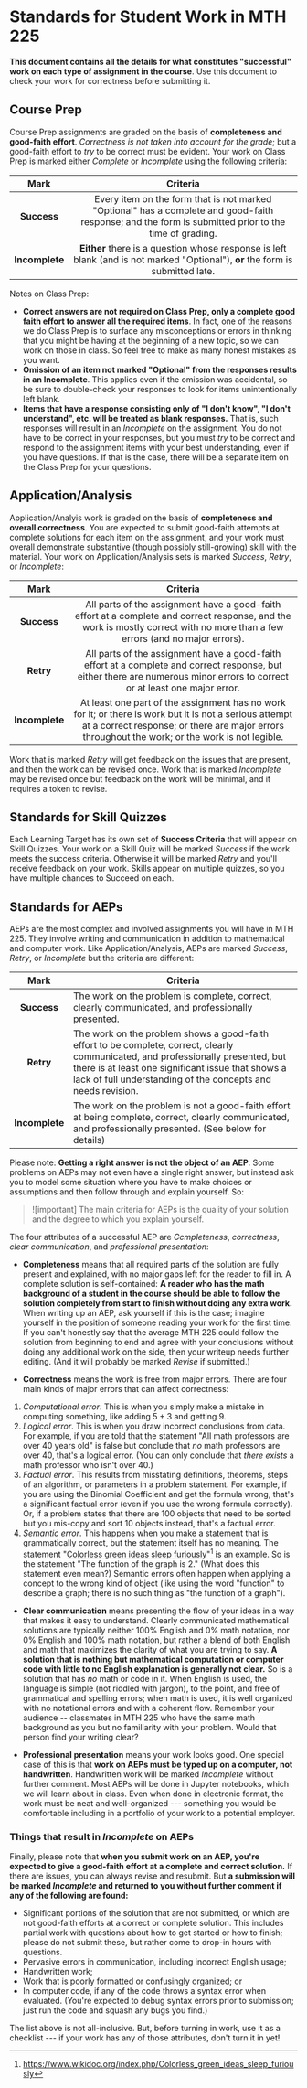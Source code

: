 # Standards for Student Work in MTH 225

**This document contains all the details for what constitutes "successful" work on each type of assignment in the course**. Use this document to check your work for correctness before submitting it. 

## Course Prep 

Course Prep assignments are graded on the basis of **completeness and good-faith effort**. *Correctness is not taken into account for the grade*; but a good-faith effort to *try* to be correct must be evident. Your work on Class Prep is marked either *Complete* or *Incomplete* using the following criteria: 

|    Mark    |                                                                   Criteria                                                                    |
| :--------: | :-------------------------------------------------------------------------------------------------------------------------------------------: |
|  **Success**  | Every item on the form that is not marked "Optional" has a complete and good-faith response; and the form is submitted prior to the time of grading. |
| **Incomplete** |   **Either** there is a question whose response is left blank (and is not marked "Optional"), **or** the form is submitted late.                                                                                                                                          |

Notes on Class Prep: 

- **Correct answers are not required on Class Prep, only a complete good faith effort to answer all the required items**. In fact, one of the reasons we do Class Prep is to surface any misconceptions or errors in thinking that you might be having at the beginning of a new topic, so we can work on those in class. So feel free to make as many honest mistakes as you want. 
- **Omission of an item not marked "Optional" from the responses results in an Incomplete**. This applies even if the omission was accidental, so be sure to double-check your responses to look for items unintentionally left blank. 
- **Items that have a response consisting only of "I don't know", "I don't understand", etc. will be treated as blank responses.** That is, such responses will result in an *Incomplete* on the assignment. You do not have to be correct in your responses, but you must *try* to be correct and respond to the assignment items with your best understanding, even if you have questions. If that is the case, there will be a separate item on the Class Prep for your questions.


## Application/Analysis 

Application/Analyis work is graded on the basis of **completeness and overall correctness**. You are expected to submit good-faith attempts at complete solutions for each item on the assignment, and your work must overall demonstrate substantive (though possibly still-growing) skill with the material. Your work on Application/Analysis sets is marked *Success*, *Retry*, or *Incomplete*: 

|    Mark    |                                                                                   Criteria                                                                                    |
| :--------: | :---------------------------------------------------------------------------------------------------------------------------------------------------------------------------: |
|  **Success**   | All parts of the assignment have a good-faith effort at a complete and correct response, and the work is mostly correct with no more than a few errors (and no major errors). |
|   **Retry**    |  All parts of the assignment have a good-faith effort at a complete and correct response, but either there are numerous minor errors to correct or at least one major error.  |
| **Incomplete** | At least one part of the assignment has no work for it; or there is work but it is not a serious attempt at a correct response; or there are major errors throughout the work; or the work is not legible. |

Work that is marked *Retry* will get feedback on the issues that are present, and then the work can be revised once. Work that is marked *Incomplete* may be revised once but feedback on the work will be minimal, and it requires a token to revise. 

## Standards for Skill Quizzes

Each Learning Target has its own set of **Success Criteria** that will appear on Skill Quizzes. Your work on a Skill Quiz will be marked *Success* if the work meets the success criteria. Otherwise it will be marked *Retry* and you'll receive feedback on your work. Skills appear on multiple quizzes, so you have multiple chances to Succeed on each.

## Standards for AEPs 

AEPs are the most complex and involved assignments you will have in MTH 225. They involve writing and communication in addition to mathematical and computer work. Like Application/Analysis, AEPs are marked *Success*, *Retry*, or *Incomplete* but the criteria are different: 

|      Mark      | Criteria                                                                                                                                                                                                                             |
| :------------: | ------------------------------------------------------------------------------------------------------------------------------------------------------------------------------------------------------------------------------------ |
|  **Success**   | The work on the problem is complete, correct, clearly communicated, and professionally presented.                                                                                                                                    |
|   **Retry**    | The work on the problem shows a good-faith effort to be complete, correct, clearly communicated, and professionally presented, but there is at least one significant issue that shows a lack of full understanding of the concepts and needs revision. |
| **Incomplete** | The work on the problem is not a good-faith effort at being complete, correct, clearly communicated, and professionally presented. (See below for details) |

Please note: **Getting a right answer is not the object of an AEP**. Some problems on AEPs may not even have a single right answer, but instead ask you to model some situation where you have to make choices or assumptions and then follow through and explain yourself. So: 

>![important]
>The main criteria for AEPs is the quality of your solution and the degree to which you explain yourself.


The four attributes of a successful AEP are *Ccmpleteness*, *correctness*, *clear communication*, and *professional presentation*: 

- **Completeness** means that all required parts of the solution are fully present and explained, with no major gaps left for the reader to fill in. A complete solution is self-contained: **A reader who has the math background of a student in the course should be able to follow the solution completely from start to finish without doing any extra work.** When writing up an AEP, ask yourself if this is the case; imagine yourself in the position of someone reading your work for the first time. If you can't honestly say that the average MTH 225 could follow the solution from beginning to end and agree with your conclusions without doing any additional work on the side, then your writeup needs further editing. (And it will probably be marked *Revise* if submitted.)

- **Correctness** means the work is free from major errors. There are four main kinds of major errors that can affect correctness: 

1. *Computational error*. This is when you simply make a mistake in computing something, like adding $5+3$ and getting $9$. 
2. *Logical error*. This is when you draw incorrect conclusions from data. For example, if you are told that the statement "All math professors are over 40 years old" is false but conclude that *no* math professors are over 40, that's a logical error. (You can only conclude that *there exists* a math professor who isn't over 40.)
3. *Factual error*. This results from misstating definitions, theorems, steps of an algorithm, or parameters in a problem statement. For example, if you are using the Binomial Coefficient and get the formula wrong, that's a significant factual error (even if you use the wrong formula correctly). Or, if a problem states that there are 100 objects that need to be sorted but you mis-copy and sort 10 objects instead, that's a factual error. 
4. *Semantic error*. This happens when you make a statement that is grammatically correct, but the statement itself has no meaning. The statement "[Colorless green ideas sleep furiously](https://www.wikidoc.org/index.php/Colorless_green_ideas_sleep_furiously)"[^1] is an example. So is the statement "The function of the graph is 2." (What does this statement even mean?) Semantic errors often happen when applying a concept to the wrong kind of object (like using the word "function" to describe a graph; there is no such thing as "the function of a graph"). 

- **Clear communication** means presenting the flow of your ideas in a way that makes it easy to understand. Clearly communicated mathematical solutions are typically neither 100% English and 0% math notation, nor 0% English and 100% math notation, but rather a blend of both English and math that maximizes the clarity of what you are trying to say. **A solution that is nothing but mathematical computation or computer code with little to no English explanation is generally not clear.** So is a solution that has *no* math or code in it. When English is used, the language is simple (not riddled with jargon), to the point, and free of grammatical and spelling errors; when math is used, it is well organized with no notational errors and with a coherent flow. Remember your audience -- classmates in MTH 225 who have the same math background as you but no familiarity with your problem. Would that person find your writing clear? 

- **Professional presentation** means your work looks good. One special case of this is that **work on AEPs must be typed up on a computer, not handwritten**. Handwritten work will be marked *Incomplete* without further comment. Most AEPs will be done in Jupyter notebooks, which we will learn about in class. Even when done in electronic format, the work must be neat and  well-organized --- something you would be comfortable including in a portfolio of your work to a potential employer. 

[^1]: https://www.wikidoc.org/index.php/Colorless_green_ideas_sleep_furiously

### Things that result in *Incomplete* on AEPs 

Finally, please note that **when you submit work on an AEP, you're expected to give a good-faith effort at a complete and correct solution.** If there are issues, you can always revise and resubmit. But **a submission will be marked *Incomplete* and returned to you without further comment if any of the following are found:**

- Significant portions of the solution that are not submitted, or which are not good-faith efforts at a correct or complete solution. This includes partial work with questions about how to get started or how to finish; please do not submit these, but rather come to drop-in hours with questions. 
- Pervasive errors in communication, including incorrect English usage;
- Handwritten work; 
- Work that is poorly formatted or confusingly organized; or
- In computer code, if any of the code throws a syntax error when evaluated. (You're expected to debug syntax errors prior to submission; just run the code and squash any bugs you find.)

The list above is not all-inclusive. But, before turning in work, use it as a checklist --- if your work has any of those attributes, don't turn it in yet!


